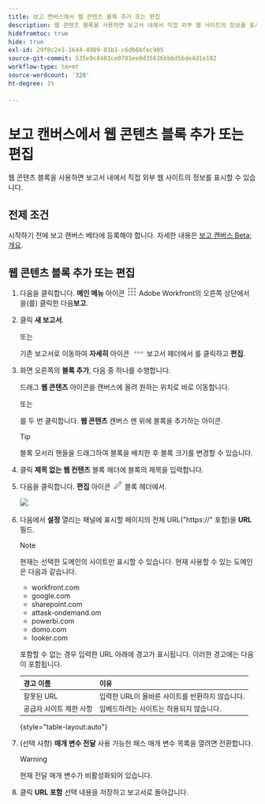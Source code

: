 ```yaml
---
title: 보고 캔버스에서 웹 콘텐츠 블록 추가 또는 편집
description: 웹 콘텐츠 블록을 사용하면 보고서 내에서 직접 외부 웹 사이트의 정보를 표시할 수 있습니다.
hidefromtoc: true
hide: true
exl-id: 29f0c2e1-1644-4989-81b1-c6db6bfec905
source-git-commit: 535e9c8481ce0781ee0d35636bb6d56de4d1e102
workflow-type: tm+mt
source-wordcount: '320'
ht-degree: 1%

---
```


# 보고 캔버스에서 웹 콘텐츠 블록 추가 또는 편집

웹 콘텐츠 블록을 사용하면 보고서 내에서 직접 외부 웹 사이트의 정보를 표시할 수 있습니다.

## 전제 조건

시작하기 전에 보고 캔버스 베타에 등록해야 합니다. 자세한 내용은 [보고 캔버스 Beta: 개요](/help/quicksilver/product-announcements/betas/canvas-dashboards-beta/reporting-canvas-beta-overview.md).

## 웹 콘텐츠 블록 추가 또는 편집

1. 다음을 클릭합니다. **메인 메뉴** 아이콘 ![](assets/main-menu-icon.png) Adobe Workfront의 오른쪽 상단에서 을(를) 클릭한 다음&#x200B;**보고**.
1. 클릭 **새 보고서**.

   또는

   기존 보고서로 이동하여 **자세히** 아이콘 ![](assets/more-icon-27x15.png) 보고서 헤더에서 를 클릭하고 **편집**.

1. 화면 오른쪽의 **블록 추가**, 다음 중 하나를 수행합니다.

   드래그 **웹 콘텐츠** 아이콘을 캔버스에 올려 원하는 위치로 바로 이동합니다.

   또는

   를 두 번 클릭합니다. **웹 콘텐츠** 캔버스 맨 위에 블록을 추가하는 아이콘.

   >[!TIP]
   >
   >블록 모서리 핸들을 드래그하여 블록을 배치한 후 블록 크기를 변경할 수 있습니다.

1. 클릭 **제목 없는 웹 컨텐츠** 블록 헤더에 블록의 제목을 입력합니다.
1. 다음을 클릭합니다. **편집** 아이콘 ![](assets/edit-icon.png) 블록 헤더에서.

   ![](assets/web-content-block-header-350x76.png)

1. 다음에서 **설정** 열리는 패널에 표시할 페이지의 전체 URL(&quot;https://&quot; 포함)을 **URL** 필드.

   >[!NOTE]
   >
   >현재는 선택한 도메인의 사이트만 표시할 수 있습니다. 현재 사용할 수 있는 도메인은 다음과 같습니다.
   >   
   >   * workfront.com
   >   * google.com
   >   * sharepoint.com
   >   * attask-ondemand.om
   >   * powerbi.com
   >   * domo.com
   >   * looker.com

   포함할 수 없는 경우 입력한 URL 아래에 경고가 표시됩니다. 이러한 경고에는 다음이 포함됩니다.

   | 경고 이름 | 이유 |
   |---|---|
   | 잘못된 URL | 입력한 URL이 올바른 사이트를 반환하지 않습니다. |
   | 공급자 사이트 제한 사항 | 임베드하려는 사이트는 허용되지 않습니다. |

   {style="table-layout:auto"}

1. (선택 사항) **매개 변수 전달** 사용 가능한 패스 매개 변수 목록을 열려면 전환합니다.

   >[!WARNING]
   >
   >현재 전달 매개 변수가 비활성화되어 있습니다.

1. 클릭 **URL 포함** 선택 내용을 저장하고 보고서로 돌아갑니다.
